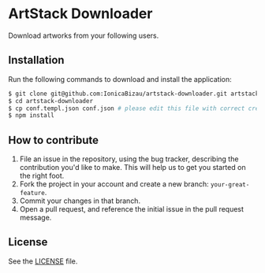 # ArtStack Downloader
Download artworks from your following users.

## Installation
Run the following commands to download and install the application:

```sh
$ git clone git@github.com:IonicaBizau/artstack-downloader.git artstack-downloader
$ cd artstack-downloader
$ cp conf.templ.json conf.json # please edit this file with correct credentials
$ npm install
```

## How to contribute

1. File an issue in the repository, using the bug tracker, describing the
   contribution you'd like to make. This will help us to get you started on the
   right foot.
2. Fork the project in your account and create a new branch:
   `your-great-feature`.
3. Commit your changes in that branch.
4. Open a pull request, and reference the initial issue in the pull request
   message.

## License
See the [LICENSE](./LICENSE) file.
